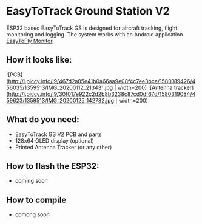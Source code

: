 # EasyToTrack Ground Station V2
ESP32 based EasyToTrack GS is designed for aircraft tracking, flight monitoring and logging. The system works with an Android application [EasyToFly Monitor](https://github.com/dollop80/easytoflymonitor)

## How it looks like:
![PCB](http://i.piccy.info/i9/467d2a85e41b0a66aa9e08f4c7ee3bca/1580319426/456035/1359513/IMG_20200112_213431.jpg | width=200)
![Antenna tracker](http://i.piccy.info/i9/30f017e922c2d2b8b3238c87cd0df67d/1580319084/459623/1359513/IMG_20200125_142732.jpg | width=200)

## What do you need:
- EasyToTrack GS V2 PCB and parts
- 128x64 OLED display (optional)
- Printed Antenna Tracker (or any other)

## How to flash the ESP32:
- coming soon

## How to compile
- comong soon